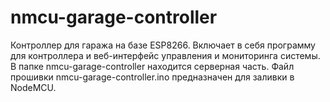 # nmcu-garage-controller
Контроллер для гаража на базе ESP8266. Включает в себя программу для контроллера и веб-интерфейс управления и мониторинга системы.
В папке nmcu-garage-controller находится серверная часть.
Файл прошивки nmcu-garage-controller.ino предназначен для заливки в NodeMCU.
